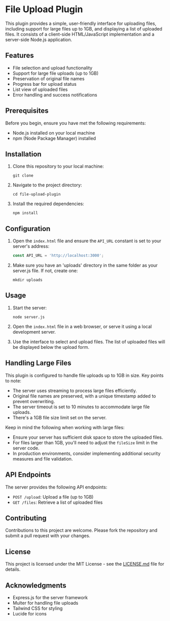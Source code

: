 # File Upload Plugin

This plugin provides a simple, user-friendly interface for uploading files, including support for large files up to 1GB, and displaying a list of uploaded files. It consists of a client-side HTML/JavaScript implementation and a server-side Node.js application.

## Features

- File selection and upload functionality
- Support for large file uploads (up to 1GB)
- Preservation of original file names
- Progress bar for upload status
- List view of uploaded files
- Error handling and success notifications

## Prerequisites

Before you begin, ensure you have met the following requirements:

- Node.js installed on your local machine
- npm (Node Package Manager) installed

## Installation

1. Clone this repository to your local machine:
   ```
   git clone 
   ```

2. Navigate to the project directory:
   ```
   cd file-upload-plugin
   ```

3. Install the required dependencies:
   ```
   npm install
   ```

## Configuration

1. Open the `index.html` file and ensure the `API_URL` constant is set to your server's address:
   ```javascript
   const API_URL = 'http://localhost:3000';
   ```

2. Make sure you have an 'uploads' directory in the same folder as your server.js file. If not, create one:
   ```
   mkdir uploads
   ```

## Usage

1. Start the server:
   ```
   node server.js
   ```

2. Open the `index.html` file in a web browser, or serve it using a local development server.

3. Use the interface to select and upload files. The list of uploaded files will be displayed below the upload form.

## Handling Large Files

This plugin is configured to handle file uploads up to 1GB in size. Key points to note:

- The server uses streaming to process large files efficiently.
- Original file names are preserved, with a unique timestamp added to prevent overwriting.
- The server timeout is set to 10 minutes to accommodate large file uploads.
- There's a 1GB file size limit set on the server.

Keep in mind the following when working with large files:

- Ensure your server has sufficient disk space to store the uploaded files.
- For files larger than 1GB, you'll need to adjust the `fileSize` limit in the server code.
- In production environments, consider implementing additional security measures and file validation.

## API Endpoints

The server provides the following API endpoints:

- `POST /upload`: Upload a file (up to 1GB)
- `GET /files`: Retrieve a list of uploaded files

## Contributing

Contributions to this project are welcome. Please fork the repository and submit a pull request with your changes.

## License

This project is licensed under the MIT License - see the [LICENSE.md](LICENSE.md) file for details.

## Acknowledgments

- Express.js for the server framework
- Multer for handling file uploads
- Tailwind CSS for styling
- Lucide for icons
